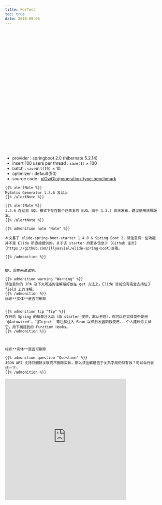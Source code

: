 ```yaml
---
title: ForTest
toc: true
date: 2018-09-06
---
```

<script src="https://cdn.jsdelivr.net/npm/echarts@4.0.4/dist/echarts.common.min.js" integrity="sha256-CRtw4pUXzFosdt4rnjf2ZPyVHH48Rsd5ddXe6jZ6iPM=" crossorigin="anonymous"></script>
<div id="benchmark-chart" style="width: 100%;height: 400px;margin: auto;"></div>
<script>
var benchmarkChart = echarts.init(document.getElementById('benchmark-chart'));
var serial = {
  type: 'bar'
};
var option = {
  legend: {selected: {}},
  tooltip: {},
  dataset: {
    dimensions: ['ops', 'identity', 'identity+batch', 'sequence', 'sequence+optimizer', 'sequence+batch', 'sequence+optimizer+batch', 'table', 'table+optimizer', 'table+batch', 'table+optimizer+batch'],
    source: [
      {ops: '1 thread', 'identity': 280, 'identity+batch': 105, 'sequence': 354, 'sequence+optimizer': 294, 'sequence+batch': 104, 'sequence+optimizer+batch': 44, 'table': 650, 'table+optimizer': 295, 'table+batch': 361, 'table+optimizer+batch': 49},
      {ops: '2 threads', 'identity': 369, 'identity+batch': 143, 'sequence': 476, 'sequence+optimizer': 403, 'sequence+batch': 164, 'sequence+optimizer+batch': 71, 'table': 833, 'table+optimizer': 408, 'table+batch': 576, 'table+optimizer+batch': 85},
      {ops: '4 threads', 'identity': 548, 'identity+batch': 218, 'sequence': 670, 'sequence+optimizer': 537, 'sequence+batch': 204, 'sequence+optimizer+batch': 95, 'table': 1454, 'table+optimizer': 547, 'table+batch': 1101, 'table+optimizer+batch': 101},
      {ops: '8 threads', 'identity': 607, 'identity+batch': 274, 'sequence': 767, 'sequence+optimizer': 633, 'sequence+batch': 252, 'sequence+optimizer+batch': 123, 'table': 4260, 'table+optimizer': 643, 'table+batch': 2409, 'table+optimizer+batch': 138},
      {ops: '16 threads', 'identity': 805, 'identity+batch': 404, 'sequence': 1084, 'sequence+optimizer': 858, 'sequence+batch': 417, 'sequence+optimizer+batch': 193, 'table': 6573, 'table+optimizer': 936, 'table+batch': 5097, 'table+optimizer+batch': 257}
    ]
  },
  xAxis: {type: 'category'},
  yAxis: {},
  series: [
    serial,
    serial,
    serial,
    serial,
    serial,
    serial,
    serial,
    serial,
    serial,
    serial
  ]
};
option.dataset.dimensions.filter(function(value) {
  return value !== 'ops' && value !== 'identity' && value !== 'sequence' && value !== 'table';
}).forEach(function(item) {
  option.legend.selected[item] = false;
});
benchmarkChart.setOption(option);
</script>

<!--more-->

- provider : springboot 2.0 (hibernate 5.2.14)
- insert 100 users per thread : `save(1)` &times; 100
- batch : `saveAll(10)` &times; 10
- optimizer : default(50)
- source code : [olOwOlo/generation-type-benchmark](https://github.com/olOwOlo/generation-type-benchmark)

```
{{% alertNote %}}
MyBatis Generator 1.3.6 及以上
{{% /alertNote %}}

{{% alertNote %}}
1.3.6 在动态 SQL 模式下存在数个已修复的 BUG，由于 1.3.7 尚未发布，建议使用快照版本。
{{% /alertNote %}}

{{% admonition note "Note" %}}

本文基于 elide-spring-boot-starter 1.4.0 & Spring Boot 2，请注意有一些功能并不是 Elide 所直接提供的，关于该 starter 的更多信息于 [Github 主页](https://github.com/illyasviel/elide-spring-boot)查看。

{{% /admonition %}}


OK，现在来试试吧。

{{% admonition warning "Warning" %}}
请注意你的 JPA 及下文所述的注解最好放在 get 方法上，Elide 目前没有完全支持位于 field 上的注解。
{{% /admonition %}}
标识**实体**是否可删除


{{% admonition tip "Tip" %}}
在开启 Spring 的依赖注入后（由 starter 提供，默认开启），你可以在实体类中使用 `@Autowired`，`@Inject` 等注解注入 Bean 以供触发器函数使用...个人建议你关掉它，用下面提到的 Function Hooks。
{{% /admonition %}}



标识**实体**是否可删除

{{% admonition question "Question" %}}
JSON API 支持只删除关联而不删除实体，那么该注解是否于关系字段仍然有效？可以自行尝试一下~
{{% /admonition %}}
```

<iframe id="embed_dom" name="embed_dom" frameborder="0" style="display:block;width:400px; height:400px;" src="https://www.processon.com/embed/mind/5ad211b6e4b0518eacaf908f"></iframe>
